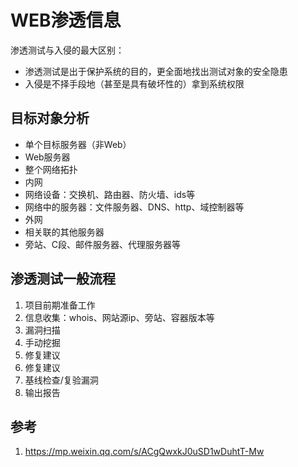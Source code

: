 # WEB渗透信息

渗透测试与入侵的最大区别：
- 渗透测试是出于保护系统的目的，更全面地找出测试对象的安全隐患
- 入侵是不择手段地（甚至是具有破坏性的）拿到系统权限


## 目标对象分析

- 单个目标服务器（非Web）
- Web服务器
- 整个网络拓扑
- 内网
- 网络设备：交换机、路由器、防火墙、ids等
- 网络中的服务器：文件服务器、DNS、http、域控制器等
- 外网
- 相关联的其他服务器
- 旁站、C段、邮件服务器、代理服务器等

## 渗透测试一般流程
1. 项目前期准备工作
2. 信息收集：whois、网站源ip、旁站、容器版本等
3. 漏洞扫描
4. 手动挖掘
5. 修复建议
6. 修复建议
7. 基线检查/复验漏洞
8. 输出报告




## 参考
1. https://mp.weixin.qq.com/s/ACgQwxkJ0uSD1wDuhtT-Mw